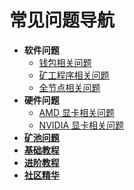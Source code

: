 # 常见问题导航

- **软件问题**
    - [钱包相关问题](/zh/faq/software-issues/wallet)
    - [矿工程序相关问题](/zh/faq/software-issues/miner)
    - [全节点相关问题](/zh/faq/software-issues/fullnode)
- **硬件问题**
    - [AMD 显卡相关问题](/zh/faq/hardware-issues/amd)
    - [NVIDIA 显卡相关问题](/zh/faq/hardware-issues/nvidia)
- [**矿池问题**](/zh/faq/pool-issues)
- [**基础教程**](/zh/faq/basic-tutorial/)
- [**进阶教程**](/zh/faq/advanced-tutorial/)
- [**社区精华**](/zh/faq/community/)